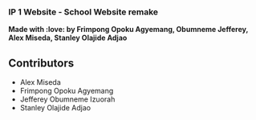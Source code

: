 ### IP 1 Website - School Website remake 
<b>Made with :love: by Frimpong Opoku Agyemang, Obumneme Jefferey, Alex Miseda, Stanley Olajide Adjao </b>

## Contributors 
- Alex Miseda 
- Frimpong Opoku Agyemang 
- Jefferey Obumneme Izuorah 
- Stanley Olajide Adjao